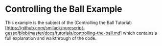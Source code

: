 # Controlling the Ball Example

This example is the subject of the (Controlling the Ball Tutorial)[https://github.com/smilack/purescript-gesso/blob/master/docs/tutorials/controlling-the-ball.md] which contains a full explanation and walkthrough of the code.
